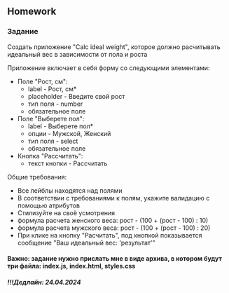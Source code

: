 ##  Homework

### Задание
Создать приложение "Сalc ideal weight", которое должно расчитывать идеальный вес в зависимости от пола и роста

Приложение включает в себя форму со следующими элементами:
  - Поле "Рост, см":
    - label - Рост, см*
    - placeholder - Введите свой рост
    - тип поля - number
    - обязательное поле
  - Поле "Выберете пол":
    - label - Выберете пол*
    - опции - Мужской, Женский
    - тип поля - select
    - обязательное поле
  - Кнопка "Рассчитать":
    - текст кнопки - Рассчитать

Общие требования:
  - Все лейблы находятся над полями
  - В соответствии с требованиями к полям, укажите валидацию с помощью атрибутов
  - Стилизуйте на своё усмотрения
  - формула расчета женского веса: рост - (100 + (рост - 100) : 10)
  - формула расчета мужского веса: рост - (100 + (рост - 100) : 20)
  - При клике на кнопку "Расчитать", под кнопкой показывается сообщение "Ваш идеальный вес: 'результат'"


#### Важно: задание нужно прислать мне в виде архива, в котором будут три файла: index.js, index.html, styles.css

##### !!!Дедлайн: 24.04.2024


